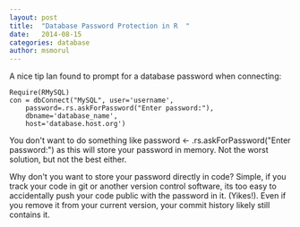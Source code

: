 ```yaml
---
layout: post
title:  "Database Password Protection in R	"
date:   2014-08-15
categories: database
author: msmorul
---
```



A nice tip Ian found to prompt for a database password when connecting:

    Require(RMySQL)
    con = dbConnect("MySQL", user='username', 
        password=.rs.askForPassword("Enter password:"), 
        dbname='database_name', 
        host='database.host.org')

You don't want to do something like password <- .rs.askForPassword("Enter password:") as this will store your password in memory. Not the worst solution, but not the best either.

Why don't you want to store your password directly in code? Simple, if you track your code in git or another version control software, its too easy to accidentally push your code public with the password in it. (Yikes!). Even if you remove it from your current version, your commit history likely still contains it.

